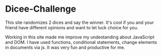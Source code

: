 # Dicee-Challenge

This site randomizes 2 dices and say the winner. It's cool if you and your friend have different opinions and want to let luck choice for you.

Working in this site made me improve my undestanding about JavaScript and DOM. I have used functions, 
conditional statements, change elements in documents via js. It was very fun and productive for me.

